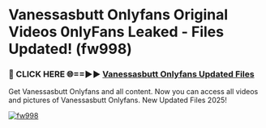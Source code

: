 # Vanessasbutt Onlyfans Original Videos 0nlyFans Leaked - Files Updated! (fw998)

<h3>🔴 CLICK HERE 🌐==►► <a href="https://tinyurl.com/ehrbuxhb" rel="nofollow">Vanessasbutt Onlyfans Updated Files</a></h3>

Get Vanessasbutt Onlyfans and all content. Now you can access all videos and pictures of Vanessasbutt Onlyfans. New Updated Files 2025!

[![fw998](https://i.imgur.com/lVYEuWS.gif)](https://tinyurl.com/ehrbuxhb)

